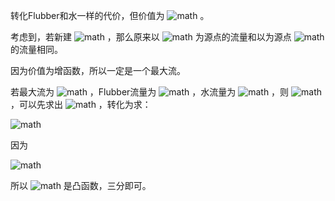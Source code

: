 转化Flubber和水一样的代价，但价值为 ![math](https://www.zhihu.com/equation?tex=%28%5Cdfrac%20Fv%29%5EaW%5E%7B1-a%7D%3D%5Cdfrac%201%7Bv%5Ea%7DF%5EaW%5E%7B1-a%7D) 。

考虑到，若新建 ![math](https://www.zhihu.com/equation?tex=0%5Crightarrow%201%2C2) ，那么原来以 ![math](https://www.zhihu.com/equation?tex=1%2C2) 为源点的流量和以为源点 ![math](https://www.zhihu.com/equation?tex=0) 的流量相同。

因为价值为增函数，所以一定是一个最大流。

若最大流为 ![math](https://www.zhihu.com/equation?tex=f_0) ，Flubber流量为 ![math](https://www.zhihu.com/equation?tex=f_1) ，水流量为 ![math](https://www.zhihu.com/equation?tex=f_2) ，则 ![math](https://www.zhihu.com/equation?tex=f_2%3Df_0-f_1) ，可以先求出 ![math](https://www.zhihu.com/equation?tex=f_1%5Cin%5Bl%2Cr%5D) ，转化为求：



![math](https://www.zhihu.com/equation?tex=%5Cmax%20f%28x%29%3Dx%5Ea%28f_0-x%29%5E%7B1-a%7D%2Cx%5Cin%5Bl%2Cr%5D)



因为



![math](https://www.zhihu.com/equation?tex=%5Cbegin%7Balign%7D%0Af%27%28x%29%3D%26x%5Ea%28f_0-x%29%5E%7B1-a%7D%28%5Cdfrac%7Ba%7D%7Bx%7D-%5Cdfrac%7B%281-a%29%7D%7Bf_%7B0%7D-x%7D%29%5C%5C%0A%3D%26x%5E%7Ba-1%7D%28f_0-x%29%5E%7B-a%7D%28af_0-x%29%5C%5C%0Af%27%27%28x%29%3D%26%28af_0-x%29x%5E%7Ba-1%7D%28f_0-x%29%5E%7B-a%7D%28-%5Cdfrac%7B1%7D%7Baf_0-x%7D%2B%5Cdfrac%7B%28a-1%29%7Dx-%5Cdfrac%7B-a%7D%7Bf_0-x%7D%29%5C%5C%0A%3D%26%28a-1%29af_0%5E2%28f_0-x%29%5E%7B-1-a%7Dx%5E%7Ba-2%7D%3C0%0A%5Cend%7Balign%7D)



所以 ![math](https://www.zhihu.com/equation?tex=f%28x%29) 是凸函数，三分即可。
